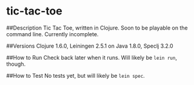 # tic-tac-toe

##Description
Tic Tac Toe, written in Clojure. Soon to be playable on the command line. Currently incomplete.

##Versions
Clojure 1.6.0, Leiningen 2.5.1 on Java 1.8.0, Speclj 3.2.0

##How to Run
Check back later when it runs. Will likely be `lein run`, though.

##How to Test
No tests yet, but will likely be `lein spec`.

